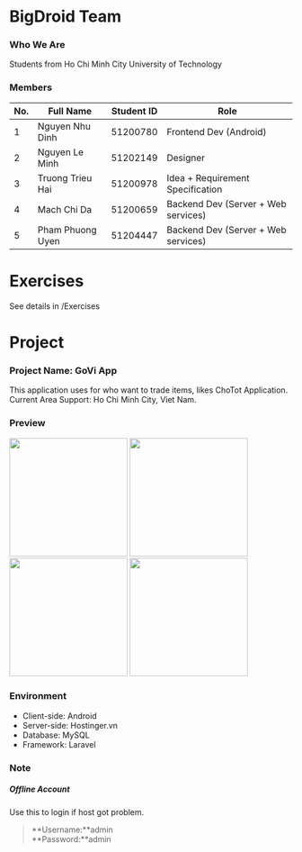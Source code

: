 # BigDroid Team
### Who We Are
Students from Ho Chi Minh City University of Technology
### Members
| No. |     Full Name    | Student ID | Role                                     |
|-----|------------------|------------| -----------------------------------------|
| 1   | Nguyen Nhu Dinh  | 51200780   | Frontend Dev (Android)                   |
| 2   | Nguyen Le Minh   | 51202149   | Designer                                 |
| 3   | Truong Trieu Hai | 51200978   | Idea + Requirement Specification         |
| 4   | Mach Chi Da      | 51200659   | Backend Dev  (Server + Web services)     |
| 5   | Pham Phuong Uyen | 51204447   | Backend Dev  (Server + Web services)     |

# Exercises
See details in /Exercises

# Project
### Project Name: GoVi App
This application uses for who want to trade items, likes ChoTot Application.</br>
Current Area Support: Ho Chi Minh City, Viet Nam.

### Preview
<img src="http://i1380.photobucket.com/albums/ah166/nhudinh2103/preview/0_zpsyty50f6k.png" width="210">
<img src="http://i1380.photobucket.com/albums/ah166/nhudinh2103/preview/1_zpspaxbfhlp.png" width="210">
<img src="http://i1380.photobucket.com/albums/ah166/nhudinh2103/preview/3_zpsnjgkduyi.png" width="210">
<img src="http://i1380.photobucket.com/albums/ah166/nhudinh2103/preview/4_zpsvkou5p2p.png" width="210">

### Environment
* Client-side: Android 
* Server-side: Hostinger.vn 
* Database: MySQL 
* Framework: Laravel 

### Note
##### Offline Account
Use this to login if host got problem.</br>
>**Username:**admin</br>
>**Password:**admin</br>
